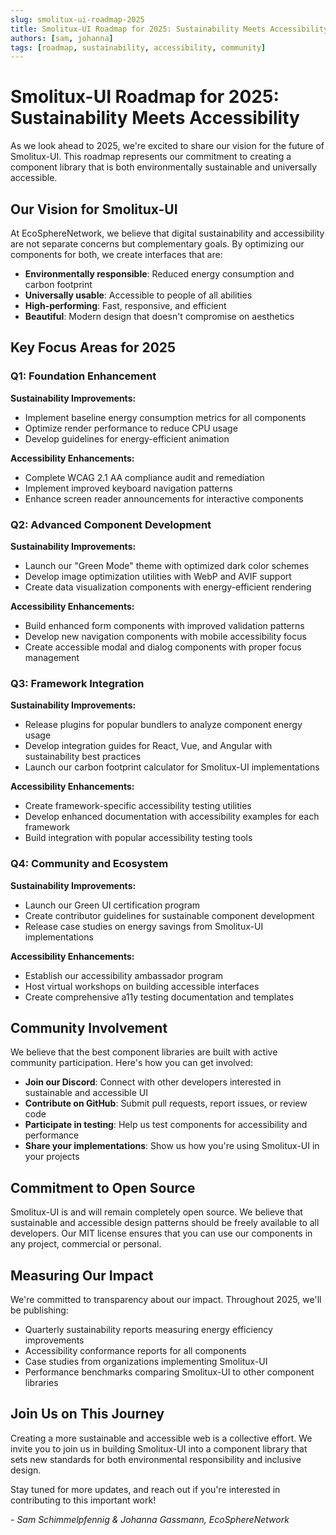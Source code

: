 ```yaml
---
slug: smolitux-ui-roadmap-2025
title: Smolitux-UI Roadmap for 2025: Sustainability Meets Accessibility
authors: [sam, johanna]
tags: [roadmap, sustainability, accessibility, community]
---
```


# Smolitux-UI Roadmap for 2025: Sustainability Meets Accessibility

As we look ahead to 2025, we're excited to share our vision for the future of Smolitux-UI. This roadmap represents our commitment to creating a component library that is both environmentally sustainable and universally accessible.

<!-- truncate -->

## Our Vision for Smolitux-UI

At EcoSphereNetwork, we believe that digital sustainability and accessibility are not separate concerns but complementary goals. By optimizing our components for both, we create interfaces that are:

- **Environmentally responsible**: Reduced energy consumption and carbon footprint
- **Universally usable**: Accessible to people of all abilities
- **High-performing**: Fast, responsive, and efficient
- **Beautiful**: Modern design that doesn't compromise on aesthetics

## Key Focus Areas for 2025

### Q1: Foundation Enhancement

**Sustainability Improvements:**
- Implement baseline energy consumption metrics for all components
- Optimize render performance to reduce CPU usage
- Develop guidelines for energy-efficient animation

**Accessibility Enhancements:**
- Complete WCAG 2.1 AA compliance audit and remediation
- Implement improved keyboard navigation patterns
- Enhance screen reader announcements for interactive components

### Q2: Advanced Component Development

**Sustainability Improvements:**
- Launch our "Green Mode" theme with optimized dark color schemes
- Develop image optimization utilities with WebP and AVIF support
- Create data visualization components with energy-efficient rendering

**Accessibility Enhancements:**
- Build enhanced form components with improved validation patterns
- Develop new navigation components with mobile accessibility focus
- Create accessible modal and dialog components with proper focus management

### Q3: Framework Integration

**Sustainability Improvements:**
- Release plugins for popular bundlers to analyze component energy usage
- Develop integration guides for React, Vue, and Angular with sustainability best practices
- Launch our carbon footprint calculator for Smolitux-UI implementations

**Accessibility Enhancements:**
- Create framework-specific accessibility testing utilities
- Develop enhanced documentation with accessibility examples for each framework
- Build integration with popular accessibility testing tools

### Q4: Community and Ecosystem

**Sustainability Improvements:**
- Launch our Green UI certification program
- Create contributor guidelines for sustainable component development
- Release case studies on energy savings from Smolitux-UI implementations

**Accessibility Enhancements:**
- Establish our accessibility ambassador program
- Host virtual workshops on building accessible interfaces
- Create comprehensive a11y testing documentation and templates

## Community Involvement

We believe that the best component libraries are built with active community participation. Here's how you can get involved:

- **Join our Discord**: Connect with other developers interested in sustainable and accessible UI
- **Contribute on GitHub**: Submit pull requests, report issues, or review code
- **Participate in testing**: Help us test components for accessibility and performance
- **Share your implementations**: Show us how you're using Smolitux-UI in your projects

## Commitment to Open Source

Smolitux-UI is and will remain completely open source. We believe that sustainable and accessible design patterns should be freely available to all developers. Our MIT license ensures that you can use our components in any project, commercial or personal.

## Measuring Our Impact

We're committed to transparency about our impact. Throughout 2025, we'll be publishing:

- Quarterly sustainability reports measuring energy efficiency improvements
- Accessibility conformance reports for all components
- Case studies from organizations implementing Smolitux-UI
- Performance benchmarks comparing Smolitux-UI to other component libraries

## Join Us on This Journey

Creating a more sustainable and accessible web is a collective effort. We invite you to join us in building Smolitux-UI into a component library that sets new standards for both environmental responsibility and inclusive design.

Stay tuned for more updates, and reach out if you're interested in contributing to this important work!

*- Sam Schimmelpfennig & Johanna Gassmann, EcoSphereNetwork*
